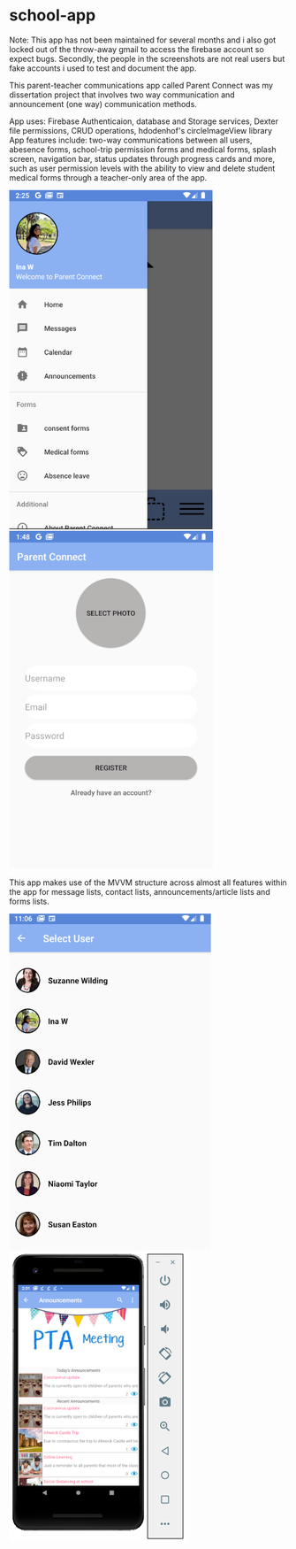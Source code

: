 # school-app

Note: This app has not been maintained for several months and i also got locked out of the throw-away gmail to access the firebase account so expect bugs.
Secondly, the people in the screenshots are not real users but fake accounts i used to test and document the app. 

This parent-teacher communications app called Parent Connect was my dissertation project that involves two way communication and announcement (one way) communication methods.

App uses: Firebase Authenticaion, database and Storage services, Dexter file permissions, CRUD operations, hdodenhof's circleImageView library   
App features include: two-way communications between all users, abesence forms, school-trip permission forms and medical forms, splash screen, navigation bar,
status updates through progress cards and more, such as user permission levels with the ability to view and delete student medical forms through a teacher-only area of the app.

![navigation drawer](https://github.com/MEaston1/school-app/blob/master/Navigation%20drawer.png) ![registration screen](https://github.com/MEaston1/school-app/blob/master/Registration.png) 

This app makes use of the MVVM structure across almost all features within the app for message lists, contact lists, announcements/article lists and forms lists.

![contacts list](https://github.com/MEaston1/school-app/blob/master/contacts%20list.png) ![announcements list](https://github.com/MEaston1/school-app/blob/master/Announcements.png)

